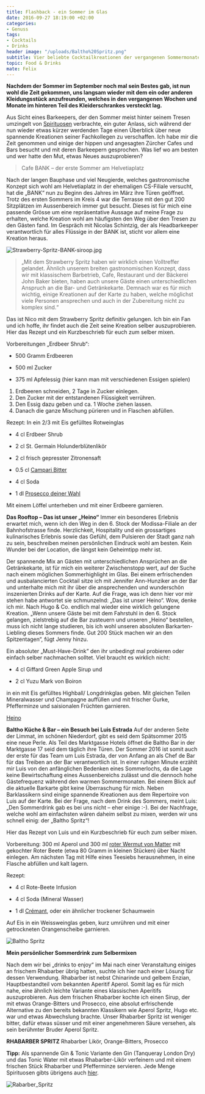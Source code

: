 ```yaml
---
title: Flashback - ein Sommer im Glas
date: 2016-09-27 18:19:00 +02:00
categories:
- Genuss
tags:
- Cocktails
- Drinks
header image: "/uploads/Baltho%20Spritz.png"
subtitle: Vier beliebte Cocktailkreationen der vergangenen Sommermonate.
topic: Food & Drinks
mate: Felix
---
```


**Nachdem der Sommer im September noch mal sein Bestes gab, ist nun wohl die Zeit gekommen, uns langsam wieder mit dem ein oder anderen Kleidungsstück anzufreunden, welches in den vergangenen Wochen und Monate im hinteren Teil des Kleiderschrankes versteckt lag.**

Aus Sicht eines Barkeepers, der den Sommer meist hinter seinem Tresen umzingelt von [Spirituosen](https://siroop.ch/lebensmittel-getraenke/spirituosen?utm_source=smates&utm_medium=editorial&utm_campaign=smates_q416_felix&utm_content=spirituosen) verbrachte, ein guter Anlass, sich während der nun wieder etwas kürzer werdenden Tage einen Überblick über neue spannende Kreationen seiner Fachkollegen zu verschaffen. Ich habe mir die Zeit genommen und einige der hippen und angesagten Zürcher Cafes und Bars besucht und mit deren Barkeepern gesprochen. Was lief wo am besten und wer hatte den Mut, etwas Neues auszuprobieren?

> Cafe BANK – der erste Sommer am Helvetiaplatz

Nach der langen Bauphase und viel Neugierde, welches gastronomische Konzept sich wohl am Helvetiaplatz in der ehemaligen CS-Filiale versucht, hat die „BANK“ nun zu Beginn des Jahres im März ihre Türen geöffnet. Trotz des ersten Sommers  im Kreis 4 war die Terrasse mit den gut 200 Sitzplätzen im Aussenbereich immer gut besucht. Dieses ist für mich eine passende Grösse um eine repräsentative Aussage auf meine Frage zu erhalten, welche Kreation wohl am häufigsten den Weg über den Tresen zu den Gästen fand. Im Gespräch mit Nicolas Schintzig, der als Headbarkeeper verantwortlich für alles Flüssige in der BANK ist, sticht vor allem eine Kreation heraus.

![Strawberry-Spritz-BANK-siroop.jpg](/uploads/Strawberry-Spritz-BANK-siroop.jpg)


> „Mit dem Strawberry Spritz haben wir wirklich einen Volltreffer gelandet. Ähnlich unserem breiten gastronomischen Konzept, dass wir mit klassischem Barbetrieb, Cafe, Restaurant und der Bäckerei John Baker bieten, haben auch unsere Gäste einen unterschiedlichen Anspruch an die Bar- und Getränkekarte.  Demnach war es für mich wichtig, einige Kreationen auf der Karte zu haben, welche möglichst viele Personen ansprechen und auch in der Zubereitung nicht zu komplex sind.“

Das ist Nico mit dem Strawberry Spritz definitiv gelungen. Ich bin ein Fan und ich hoffe, ihr findet auch die Zeit seine Kreation selber auszuprobieren. Hier das Rezept und ein Kurzbeschrieb für euch zum selber mixen.

Vorbereitungen „Erdbeer Shrub“:

* 500 Gramm Erdbeeren

* 500 ml Zucker

* 375 ml Apfelessig (hier kann man mit verschiedenen Essigen spielen)

1. Erdbeeren schneiden, 2 Tage in Zucker einlegen.
2. Den Zucker mit der entstandenen Flüssigkeit verrühren.
3. Den Essig dazu geben und ca. 1 Woche ziehen lassen.
4. Danach die ganze Mischung pürieren und in Flaschen abfüllen.

Rezept:
In ein 2/3 mit Eis gefülltes Rotweinglas

* 4 cl Erdbeer Shrub

* 2 cl St. Germain Holunderblütenlikör

* 2 cl frisch gepresster Zitronensaft

* 0.5 cl [Campari Bitter](https://siroop.ch/lebensmittel-getraenke/spirituosen/liqueur/aperol-bitter-70cl-658116?utm_source=smates&utm_medium=editorial&utm_campaign=smates_q416_felix&utm_content=campari)

* 4 cl Soda

* 1 dl [Prosecco deiner Wahl ](https://siroop.ch/lebensmittel-getraenke/wein/champagner-schaumwein?q=Prosecco&utm_source=smates&utm_medium=editorial&utm_campaign=smates_q416_felix&utm_content=prosecco)

Mit einem Löffel unterheben  und mit einer Erdbeere garnieren.

**Das Rooftop – Das ist unser „Heino“**
Immer ein besonderes Erlebnis erwartet mich, wenn ich den Weg in den 6. Stock der Modissa-Filiale an der Bahnhofstrasse finde. Herzlichkeit, Hospitality und ein grossartiges kulinarisches Erlebnis sowie das Gefühl, dem Pulsieren der Stadt ganz nah zu sein, beschreiben meinen persönlichen Eindruck wohl am besten. Kein Wunder bei der Location, die längst kein Geheimtipp mehr ist.

Der spannende Mix an Gästen mit unterschiedlichen Ansprüchen an die Getränkekarte, ist für mich ein weiterer Zwischenstopp wert, auf der Suche nach einem möglichen Sommerhighlight im Glas. Bei einem erfrischenden und  ausbalancierten Cocktail sitze ich mit Jennifer Ann-Hunziker an der Bar und unterhalte mich mit ihr über die ansprechenden und wunderschön inszenierten Drinks auf der Karte. Auf die Frage, was ich denn hier vor mir stehen habe antwortet sie schmunzelnd: „Das ist unser Heino“. Wow, denke ich mir. Nach Hugo & Co. endlich mal wieder eine wirklich gelungene Kreation. „Wenn unsere Gäste bei mit dem Fahrstuhl in den 6. Stock gelangen, zielstrebig auf die Bar zusteuern und unseren „Heino“ bestellen, muss ich nicht lange studieren, bis ich wohl unseren absoluten Barkarten-Liebling dieses Sommers finde. Gut 200 Stück machen wir an den Spitzentagen“, fügt Jenny hinzu.

Ein absoluter „Must-Have-Drink“ den ihr unbedingt mal probieren oder einfach selber nachmachen solltet. Viel braucht es wirklich nicht:

* 4 cl Giffard Green Apple Sirup und

* 2 cl Yuzu Mark von Boiron

in ein mit Eis gefülltes Highball/ Longdrinkglas geben. Mit gleichen Teilen Mineralwasser und Champagne auffüllen und mit frischer Gurke, Pfefferminze und saisionalen Früchten garnieren.

[Heino](/uploads/Heino%20_%20Jenny.JPG)

**Baltho Küche & Bar – ein Besuch bei Luis Estrada**
Auf der anderen Seite der Limmat, im schönen Niederdorf, gibt es seid dem Spätsommer 2015 eine neue Perle. Als Teil des Marktgasse Hotels öffnet die Baltho Bar in der Marktgasse 17 seid dem täglich ihre Türen. Der Sommer 2016 ist somit auch der erste für das Team um Luis Estrada, der von Anfang an als Chef de Bar für das Treiben an der Bar verantwortlich ist. In einer ruhigen Minute erzählt mir Luis von den anfänglichen Bedenken eines Sommerlochs, da die Lage keine Bewirtschaftung eines Aussenbereichs zulässt und die dennoch hohe Gästefrequenz während den warmen Sommermonaten. Bei einem Blick auf die aktuelle Barkarte gibt keine Überraschung für mich. Neben Barklassikern sind einige spannende Kreationen aus dem Repertoire von Luis auf der Karte. Bei der Frage, nach dem Drink des Sommers, meint Luis: „Den Sommerdrink gab es bei uns nicht – eher einige :-). Bei der Nachfrage, welche wohl am einfachsten wären daheim selbst zu mixen, werden wir uns schnell einig: der „Baltho Spritz“!

Hier das Rezept von Luis und ein Kurzbeschrieb für euch zum selber mixen.

Vorbereitung:
300 ml Aperol und 300 ml [roter Wermut von Matter](https://siroop.ch/lebensmittel-getraenke/spirituosen/vermouth/matter-vermouth-rosso-formula-75cl-658213?utm_source=smates&utm_medium=editorial&utm_campaign=smates_q416_felix&utm_content=vermouth) mit gekochter Roter Beete (etwa 80 Gramm in kleinen Stücken) über Nacht einlegen.
Am nächsten Tag mit Hilfe eines Teesiebs herausnehmen, in eine Flasche abfüllen und kalt lagern.

Rezept:

* 4 cl Rote-Beete Infusion

* 4 cl Soda (Mineral Wasser)

* 1 dl [Crémant](https://siroop.ch/lebensmittel-getraenke/wein/champagner-schaumwein/cremant-dalsace-ac-domaine-leon-beyer-75-cl-558524?utm_source=smates&utm_medium=editorial&utm_campaign=smates_q416_felix&utm_content=cremant), oder ein ähnlicher trockener Schaumwein

Auf Eis in ein Weissweinglas geben, kurz umrühren und mit einer getrockneten Orangenscheibe garnieren.

![Baltho Spritz](/uploads/Rezept-Baltho-Spritz-siroop.jpg)

**Mein persönlicher Sommerdrink zum Selbermixen**

Nach dem wir bei „drinks to enjoy“ im Mai nach einer Veranstaltung einiges an frischem Rhabarber übrig hatten, suchte ich hier nach einer Lösung für dessen Verwendung.
Rhabarber ist nebst Chinarinde und gelbem Enzian, Hauptbestandteil vom bekannten Aperitif Aperol. Somit lag es für mich nahe, eine ähnlich leichte Variante eines klassischen Aperitifs auszuprobieren. Aus dem frischen Rhabarber kochte ich einen Sirup, der mit etwas Orange-Bitters und Prosecco, eine absolut erfrischende Alternative zu den bereits bekannten  Klassikern wie Aperol Spritz, Hugo etc. war und etwas Abwechslung brachte. Unser Rhabarber Spritz ist weniger bitter, dafür etwas süsser und mit einer angenehmeren Säure versehen, als sein berühmter Bruder Aperol Spritz.

**RHABARBER SPRITZ**
Rhabarber Likör, Orange-Bitters, Prosecco

**Tipp:** Als spannende Gin & Tonic Variante den Gin (Tanqueray London Dry) und das Tonic Water mit etwas Rhabarber-Likör verfeinern und mit einem frischen Stück Rhabarber und Pfefferminze servieren. Jede Menge Spirituosen gibts übrigens auch [hier](https://siroop.ch/lebensmittel-getraenke/spirituosen?utm_source=smates&utm_medium=editorial&utm_campaign=smates_q416_felix&utm_content=spirituosen).

![Rabarber_Spritz](/uploads/Rabarber_spritz.jpeg)